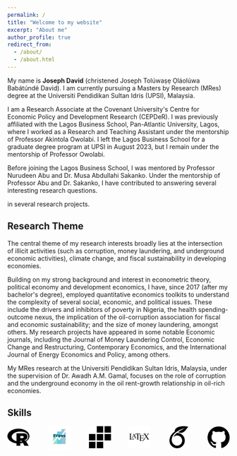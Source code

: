 ```yaml
---
permalink: /
title: "Welcome to my website"
excerpt: "About me"
author_profile: true
redirect_from: 
  - /about/
  - /about.html
---
```

My name is **Joseph David** (christened Joseph Tolúwaṣẹ Ọláolúwa Babátúndé David). I am currently pursuing a Masters by Research (MRes) degree at the <a href ="https://fpe.upsi.edu.my/master/"  style="text-decoration: none" target="_blank"></a>Universiti Pendidikan Sultan Idris (UPSI), Malaysia.

I am a Research Associate at the Covenant University's <a href ="https://cepder.covenantuniversity.edu.ng/" style="text-decoration: none" target="_blank"> Centre for Economic Policy and Development Research (CEPDeR)</a>. I was previously affiliated with the <a href="https://lbs.edu.ng" style="text-decoration: none" target="_blank">Lagos Business School, Pan-Atlantic University</a>, Lagos, where I worked as a Research and Teaching Assistant under the mentorship of <a href ="https://www.lbs.edu.ng/faculty_profiles/akintola-owolabi/"  style="text-decoration: none" target="_blank">Professor Akintola Owolabi</a>. I left the Lagos Business School for a graduate degree program at UPSI in August 2023, but I remain under the mentorship of Professor Owolabi. 

Before joining the Lagos Business School, I was mentored by <a href="https://scholar.google.com.my/citations?user=U2rrsr4AAAAJ&hl=en" style="text-decoration: none" target="_blank">Professor Nurudeen Abu</a> and <a href="https://scholar.google.com/citations?hl=en&user=jklNds0AAAAJ" style="text-decoration: none" target="_blank"> Dr. Musa Abdullahi Sakanko</a>. Under the mentorship of Professor Abu and Dr. Sakanko, I have contributed to answering several interesting research questions.     

in several research projects.
<h2>Research Theme</h2>
The central theme of my research interests broadly lies at the intersection of illicit activities (such as corruption, money laundering, and underground economic activities), climate change, and fiscal sustainability in developing economies.

Building on my strong background and interest in econometric theory, political economy and development economics, I have, since 2017 (after my bachelor's degree), employed quantitative economics toolkits to understand the complexity of several social, economic, and political issues. These include the drivers and inhibitors of poverty in Nigeria, the health spending-outcome nexus, the implication of the oil-corruption association for fiscal and economic sustainability; and the size of money laundering, amongst others. My research projects have appeared in some notable Economic journals, including the Journal of Money Laundering Control, Economic Change and Restructuring, Contemporary Economics, and the International Journal of Energy Economics and Policy, among others.

My MRes research at the Universiti Pendidikan Sultan Idris, Malaysia, under the supervision of <a href="https://scholar.google.com/citations?user=Qjft0HoAAAAJ&hl=en" style="text-decoration:none" target="_blank">Dr. Awadh A.M. Gamal</a>, focuses on the role of corruption and the underground economy in the oil rent-growth relationship in oil-rich economies.
<div>
  <h2>Skills</h2>
  <div style="display: flex; justify-content: space-between;">
  <img src="/images/r_icon.png" alt="R programming" style="width: 50px; height: 50px;">
  <img src="/images/eviews_icon.png" alt="EViews" style="width: 55px; height: 55px;">
  <img src="/images/stata_icon.png" alt="Stata" style="width: 50px; height: 50px;">
  <img src="/images/latex_icon.jpg" alt="LaTeX" style="width: 50px; height: 50px;">
  <img src="/images/overleaf_icon.png" alt="Overleaf" style="width: 50px; height: 50px;">
  <img src="/images/github_icon.png" alt="GitHub" style="width: 50px; height: 50px;">
<!--<img src="/images/python_icon.png" alt="Python" style="width: 50px; height: 50px;"> -->
  </div>
</div>
